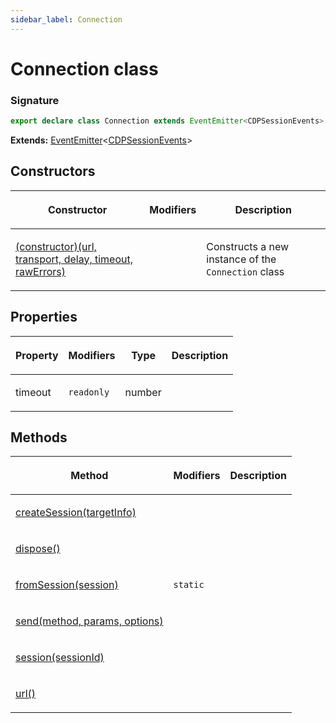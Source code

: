 ```yaml
---
sidebar_label: Connection
---
```


# Connection class

### Signature

```typescript
export declare class Connection extends EventEmitter<CDPSessionEvents>
```

**Extends:** [EventEmitter](./puppeteer.eventemitter.md)&lt;[CDPSessionEvents](./puppeteer.cdpsessionevents.md)&gt;

## Constructors

<table><thead><tr><th>

Constructor

</th><th>

Modifiers

</th><th>

Description

</th></tr></thead>
<tbody><tr><td>

<span id="_constructor_">[(constructor)(url, transport, delay, timeout, rawErrors)](./puppeteer.connection._constructor_.md)</span>

</td><td>

</td><td>

Constructs a new instance of the `Connection` class

</td></tr>
</tbody></table>

## Properties

<table><thead><tr><th>

Property

</th><th>

Modifiers

</th><th>

Type

</th><th>

Description

</th></tr></thead>
<tbody><tr><td>

<span id="timeout">timeout</span>

</td><td>

`readonly`

</td><td>

number

</td><td>

</td></tr>
</tbody></table>

## Methods

<table><thead><tr><th>

Method

</th><th>

Modifiers

</th><th>

Description

</th></tr></thead>
<tbody><tr><td>

<span id="createsession">[createSession(targetInfo)](./puppeteer.connection.createsession.md)</span>

</td><td>

</td><td>

</td></tr>
<tr><td>

<span id="dispose">[dispose()](./puppeteer.connection.dispose.md)</span>

</td><td>

</td><td>

</td></tr>
<tr><td>

<span id="fromsession">[fromSession(session)](./puppeteer.connection.fromsession.md)</span>

</td><td>

`static`

</td><td>

</td></tr>
<tr><td>

<span id="send">[send(method, params, options)](./puppeteer.connection.send.md)</span>

</td><td>

</td><td>

</td></tr>
<tr><td>

<span id="session">[session(sessionId)](./puppeteer.connection.session.md)</span>

</td><td>

</td><td>

</td></tr>
<tr><td>

<span id="url">[url()](./puppeteer.connection.url.md)</span>

</td><td>

</td><td>

</td></tr>
</tbody></table>
